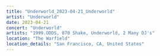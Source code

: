 ```yaml
---
title: "Underworld_2023-04-21_Underworld"
artist: "Underworld"
date: 2023-04-21
concert: "Underworld"
artists: "1999.ODDS, 070 Shake, Underworld, 2 Many DJ's"
location: "The Warfield"
location_details: "San Francisco, CA, United States"
---
```

